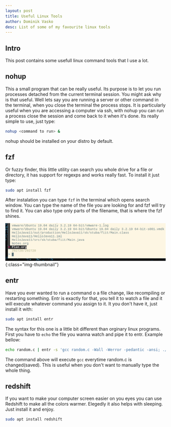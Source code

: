 ```yaml
---
layout: post
title: Useful Linux Tools
author: Dominik Vasko
desc: List of some of my favourite linux tools
---
```

## Intro
This post contains some usefull linux command tools that I use a lot.

## nohup
This a small program that can be really useful. Its purpose is to let you run processes detached from the current terminal session. You might ask why is that useful. Well lets say you are running a server or other command in the terminal, when you close the terminal the process stops. It is particularly useful when you are accessing a computer via ssh, with nohup you can run a process close the session and come back to it when it's done. Its really simple to use, just type:
```bash
nohup <command to run> &
```
nohup should be installed on your distro by default.

## fzf
Or fuzzy finder, this little utility can search you whole drive for a file or directory, it has support for regexps and works really fast. To install it just type:

```bash
sudo apt install fzf
```

After instalation you can type `fzf` in the terminal which opens search window. You can type the name of the file you are looking for and fzf will try to find it. You can also type only parts of the filename, that is where the fzf shines.

![FZF](/assets/images/fzf.png){:class="img-thumbnail"}

## entr
Have you ever wanted to run a command o a file change, like recompiling or restarting something. Entr is exactly for that, you tell it to watch a file and it will execute whatever command you assign to it. It you don't have it, just install it with:
```bash
sudo apt install entr
```

The syntax for this one is a little bit different than orginary linux programs. First you have to `echo` the file you wanna watch and pipe it to entr. Example bellow:
```bash
echo random.c | entr -s 'gcc random.c -Wall -Werror -pedantic -ansi; ./a.out'
```
The command above will execute `gcc` everytime random.c is changed(saved). This is useful when you don't want to manually type the whole thing.

## redshift
If you want to make your computer screen easier on you eyes you can use Redshift to make all the colors warmer. Elegedly it also helps with sleeping. Just install it and enjoy.
```bash
sudo apt install redshift
```

